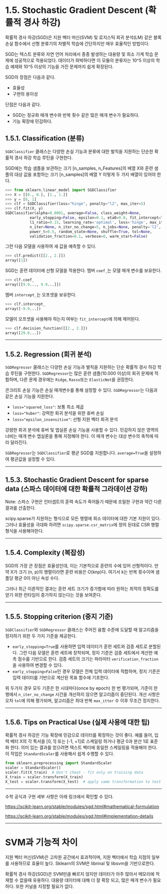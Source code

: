 # 1.5. Stochastic Gradient Descent (확률적 경사 하강)

확률적 경사 하강(SGD)은 지원 벡터 머신(SVM) 및 로지스틱 회귀 분석(LM) 같은 블록 손실 함수에서 선형 분류기의 차별적 학습에 간단하지만 매우 효율적인 방법이다.

SGD는 텍스트 분류와 자연 언어 처리에서 종종 발생하는 대용량 및 희소 기계 학습 문제에 성공적으로 적용되었다. 데이터가 희박하다면 이 모듈의 분류자는 10^5 이상의 학습 예제와 10^5 이상의 기능을 가진 문제까지 쉽게 확장된다.

SGD의 장점은 다음과 같다.

- 효율성
- 구현의 용이성

단점은 다음과 같다.

- SGD는 정규화 매개 변수와 반복 횟수 같은 많은 매개 변수가 필요하다.
- 기능 확장에 민감하다.

## 1.5.1. Classification (분류)

`SGDClassifier` 클래스는 다양한 손실 기능과 분류에 대한 벌칙을 지원하는 단순한 확률적 경사 하강 학습 루틴을 구현한다.

SGD에는 학습 샘플을 보관하는 크기 [n_samples, n_Features]의 배열 X와 훈련 샘플의 대상 값을 포함하는 크기 [n_samples]의 배열 Y 이렇게 두 가지 배열이 있어야 한다.

```python
>>> from sklearn.linear_model import SGDClassifier
>>> X = [[0., 0.], [1., 1.]]
>>> y = [0, 1]
>>> clf = SGDClassifier(loss="hinge", penalty="l2", max_iter=5)
>>> clf.fit(X, y)   
SGDClassifier(alpha=0.0001, average=False, class_weight=None,
           early_stopping=False, epsilon=0.1, eta0=0.0, fit_intercept=True,
           l1_ratio=0.15, learning_rate='optimal', loss='hinge', max_iter=5,
           n_iter=None, n_iter_no_change=5, n_jobs=None, penalty='l2',
           power_t=0.5, random_state=None, shuffle=True, tol=None,
           validation_fraction=0.1, verbose=0, warm_start=False)
```

그런 다음 모델을 사용하여 새 값을 예측할 수 있다.

```python
>>> clf.predict([[2., 2.]])
array([1])
```

SGD는 훈련 데이터에 선형 모델을 적용한다. 멤버 `coef_`는 모델 매개 변수를 보유한다.

```python
>>> clf.coef_                                         
array([[9.9..., 9.9...]])
```

멤버 `intercept_`는 오프셋을 보유한다.

```python
>>> clf.intercept_                                    
array([-9.9...])
```

모델이 오프셋을 사용해야 하는지 여부는 `fit_intercept`에 의해 제어된다.

```python
>>> clf.decision_function([[2., 2.]])                 
array([29.6...])
```

---

## 1.5.2. Regression (회귀 분석)

`SGDRegressor` 클래스는 다양한 손실 기능과 벌칙을 지원하는 단순 확률적 경사 하강 학습 루틴을 구현한다. `SGDRegressor`는 많은 훈련 샘플(10.000 이상)의 회귀 문제에 적합하며, 다른 문제 경우에는 `Ridge`, `Rasso`또는 `ElasticNet`을 권장한다.

콘크리트 손실 기능은 손실 매개변수를 통해 설정할 수 있다. `SGDRegressor`는 다음과 같은 손실 기능을 지원한다.

- `loss="squared_loss"`: 보통 최소 제곱
- `loss="huber"`: 강력한 회귀 분석을 위한 휴버 손실
- `loss="epsilon_insensitive"`: 선형 지원 벡터 회귀 분석

강령한 회귀 분석에 휴버 및 엡실론 손실 기능을 사용할 수 있다. 민감하지 않은 영역의 너비는 매개 변수 엡실론을 통해 지정해야 한다. 이 매개 변수는 대상 변수의 축적에 따라 달라진다.

`SGDRegressor`는 `SGDClassifier`로 평균 SGD를 지원합니다. `average=True`을 설정하여 평균값을 설정할 수 있다.

---

## 1.5.3. Stochastic Gradient Descent for sparse data (스파스 데이터에 대한 확률적 그라데이션 강하)

Note: 스파스 구현은 인터셉트의 훈력 속도가 죽어들기 때문에 조밀한 구현과 약간 다른 결과를 산출한다.

scipy.sparse가 지원하는 형식으로 모든 행렬에 희소 데이터에 대한 기본 지원이 있다. 그러나 효율성을 극대화 하려면 `scipy.sparse.csr_matrix`에 정의 된대로 CSR 행렬 형식을 사용해야한다.

---

## 1.5.4. Complexity (복잡성)

SGD의 가장 큰 장점은 효율성인데, 이는 기본적으로 훈련의 수에 있어 선형적이다. 만약 X가 크기 (n, p)의 행렬이라면 훈련 비용은 O(knp)다. 여기서 k는 반복 횟수이며 샘플당 평균 0이 아닌 속성 수다.

그러나 최근 이론적인 결과는 훈련 세트 크기가 증가함에 따라 원하는 최적의 정확도를 얻기 위한 런타임이 증가하지 않는다는 것을 보여준다.

---

## 1.5.5. Stopping criterion (중지 기준)

`SGDClassifier`와 `SGDRegressor` 클래스는 주어진 융합 수준에 도달할 때 알고리즘을 정지하기 위한 두 가지 기준을 제공한다.

- `early_stopping=True`를 사용하면 입력 데이터가 훈련 세트와 검증 세트로 분할된다. 그런 다음 모델은 훈련 세트에 장착되며, 정지 기준은 검증 세트에서 계산한 예측 점수를 기반으로 한다. 검증 세트의 크기는 파라미터 `verification_fraction`을 사용하여 변경할 수 있다.
- `early_stopping=False`인 경우 모델은 전체 입력 데이터에 적합하며, 정지 기준은 입력 데이터를 기반으로 계산된 목표 함수에 기초한다.

위 두가지 경우 모두 기준은 한 시대마다(once by epoch) 한 번 평가되며, 기준이 한 행에서 `n_iter_no_change` 시간을 개선하지 않으면 알고리즘이 중단된다. 개선 사항은 오차 `tol`에 의해 평가되며, 알고리즘은 최대 반복 `max_itter` 수 이후 무조건 정지한다.

---

## 1.5.6. Tips on Practical Use (실제 사용에 대한 팁)

확률적 경사 하강은 기능 확장에 민감으로 데이터를 확장하는 것이 좋다. 예를 들어, 입력 베터 X의 각 특서을 [0, 1]  또는 [-1, +1]로 스케일링 하거나 평균 0과 분산 1로 표준화 한다. 의미 있는 결과를 얻으려면 텍스트 벡터에 동일한 스케일링을 적용해야 한다. 이 작업은 `StandardScaler`를 사용해서 쉽게 수행할 수 있다.

```python
from sklearn.preprocessing import StandardScaler
scaler = StandardScaler()
scaler.fit(X_train)  # Don't cheat - fit only on training data
X_train = scaler.transform(X_train)
X_test = scaler.transform(X_test)  # apply same transformation to test data
```

---

수학 공식과 구현 세부 사항은 아래 링크에서 확인할 수 있다.

https://scikit-learn.org/stable/modules/sgd.html#mathematical-formulation

https://scikit-learn.org/stable/modules/sgd.html#implementation-details

---

# SVM과 기능적 차이

지원 벡터 머신(SVM)은 고차원 공간에서 효과적이며, 지원 벡터에서 학습 지점의 일부를 사용하므로 효율이 높다. Sklearn의 SVM은 librinal 및 libsvm을 기반으로한다.

확률적 경사 하강(SGD)은 SVM만큼 빠르지 않지만 데이터가 아주 많아서 메모리에 적재할 수 없을때 유용하다. 대용량 데이터에 대해 더 잘 확장 되고, 많은 매개 변수가 필요하다. 또한 커널을 지정할 필요가 없다.